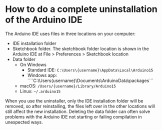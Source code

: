 # How to do a complete uninstallation of the Arduino IDE

The Arduino IDE uses files in three locations on your computer:

* IDE installation folder
* Sketchbook folder. The sketchbook folder location is shown in the Arduino IDE at File > Preferences > Sketchbook location
* Data folder
  * On Windows
    * Standard IDE: ```C:\Users\{username}\AppData\Local\Arduino15```
    * Windows app: ````C:\Users\{username}\Documents\ArduinoData\packages```
   * macOS: ```/Users/{username}/Library/Arduino15```
   * Linux: ```~/.arduino15```

When you use the uninstaller, only the IDE installation folder will be removed, so after reinstalling, the files left over in the other locations will still affect the new installation. 
Deleting the data folder can often solve problems with the Arduino IDE not starting or failing compilation in unexpected ways.
